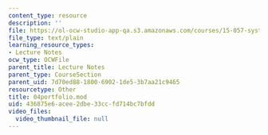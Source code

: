 ```yaml
---
content_type: resource
description: ''
file: https://ol-ocw-studio-app-qa.s3.amazonaws.com/courses/15-057-systems-optimization-spring-2003/436875e6acee2dbe33ccfd714bc7bfdd_04portfolio.mod
file_type: text/plain
learning_resource_types:
- Lecture Notes
ocw_type: OCWFile
parent_title: Lecture Notes
parent_type: CourseSection
parent_uid: 7d70ed88-1800-6902-1de5-3b7aa21c9465
resourcetype: Other
title: 04portfolio.mod
uid: 436875e6-acee-2dbe-33cc-fd714bc7bfdd
video_files:
  video_thumbnail_file: null
---
```

